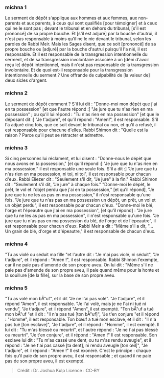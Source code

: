 
### michna 1
Le serment de dépôt s'applique aux hommes et aux femmes, aux non-parents et aux parents, à ceux qui sont qualifiés [pour témoigner] et à ceux qui ne le sont pas ; devant le tribunal et en dehors du tribunal, [s'il est prononcé] de sa propre bouche. Et [s'il est adjuré] par la bouche d'autrui, il n'est pas responsable à moins qu'il ne le nie devant le tribunal, selon les paroles de Rabbi Meir. Mais les Sages disent, que ce soit [prononcé] de sa propre bouche ou [adjuré] par la bouche d'autrui puisqu'il l'a nié, il est responsable. Et il est responsable de la transgression intentionnelle du serment, et de sa transgression involontaire associée à un [déni d'avoir reçu le] dépôt intentionnel, mais il n'est pas responsable de la transgression involontaire. Et de quoi est-il responsable pour la transgression intentionnelle du serment ? Une offrande de culpabilité de [la valeur de] deux sicles d'argent.

### michna 2
Le serment de dépôt comment ? S'il lui dit : "Donne-moi mon dépèt que j'ai en ta possession" [et que l'autre répond :] "Je jure que tu n'as rien en ma possession" ; ou qu'il lui répond : "Tu n'as rien en ma possession" [et que le déposant dit :] "Je t'adjure", et qu'il répond : "Amen!", il est responsable. S'il l'a adjuré cinq fois, que ce soit devant le tribunal ou non, et qu'il a refusé, il est responsable pour chacune d'elles. Rabbi Shimon dit :  "Quelle est la raison ? Parce qu'il peut se rétracter et admettre.

### michna 3
Si cinq personnes lui réclament, et lui disent : "Donne-nous le dépèt que nous avons en ta possession," [et qu'il répond :] "Je jure que tu n'as rien en ma possession," il est responsable une seule fois. S'il a dit :] "Je jure que tu n'as rien en ma possession, ni toi, ni toi", il est responsable pour chacun d'eux. Rabbi Eliezer dit :  "Seulement s'il dit, "Je jure" à la fin." Rabbi Shimon dit : "Seulement s'il dit, "Je jure" à chaque fois." "Donne-moi le dépèt, le prêt, le vol et l'objet perdu que j'ai en ta possession," [et qu'il répond], "Je jure que tu ne les as pas en ma possession," il n'est responsable qu'une fois. "Je jure que tu n'as pas en ma possession un dépôt, un prêt, un vol et un objet perdu", il est responsable pour chacun d'eux. "Donne-moi le blé, l'orge et l'épeautre que j'ai en ma possession", [et qu'il répond] : "Je jure que tu ne les as pas en ma possession", il n'est responsable qu'une fois. "Je jure que tu n'as pas en ma possession du blé, de l'orge et de l'épeautre", il est responsable pour chacun d'eux. Rabbi Meir a dit :  "Même s'il a dit, "... Un grain de blé, d'orge et d'épeautre," il est responsable de chacun d'eux.

### michna 4
"Tu as violé ou séduit ma fille "et l'autre dit : "Je n'ai pas violé, ni séduit", "Je t'adjure", et il répond : "Amen !", il est responsable. Rabbi Shimon l'exempte, car il ne paie pas d'amende de son propre aveu. On lui dit :  "Même s'il ne paie pas d'amende de son propre aveu, il paie quand même pour la honte et la souillure [de la fille], sur la base de son propre aveu.

### michna 5
"Tu as volé mon bÅ"uf", et il dit "Je ne l'ai pas volé". "Je t'adjure", et il répond "Amen", il est responsable. "Je l'ai volé, mais je ne l'ai ni tué ni vendu", "Je t'adjure", et il répond "Amen", il est exempté. "Ton bÅ"uf a tué mon bÅ"uf "et il dit : "Il n'a pas tué [ton bÅ"uf]", "Je t'en conjure "et il répond : "Homme", il est responsable. Ton bœuf a tué mon esclave, et il dit : "Il n'a pas tué [ton esclave]", "Je t'adjure", et il répond : "Homme", il est exempté. Il lui dit : "Tu m'as blessé ou meurtri", et l'autre répond : "Je ne t'ai pas blessé ou meurtri", "Je t'en conjure", et il répond : "Amen !" Il est responsable. Son esclave lui dit : "Tu m'as cassé une dent, ou tu m'as rendu aveugle", et il répond : "Je ne t'ai pas cassé [ta dent], ni rendu aveugle [ton œil]", "Je t'adjure", et il répond : "Amen !" Il est exonéré. C'est le principe : chaque fois qu'il paie de son propre aveu, il est responsable ; et quand il ne paie pas de son propre aveu, il est exempté.

>Crédit : Dr. Joshua Kulp
>Licence : CC-BY